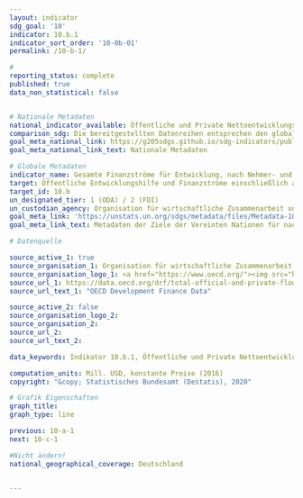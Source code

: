 ```yaml
---
layout: indicator
sdg_goal: '10'
indicator: 10.b.1
indicator_sort_order: '10-0b-01'
permalink: /10-b-1/

#
reporting_status: complete
published: true
data_non_statistical: false


# Nationale Metadaten
national_indicator_available: Öffentliche und Private Nettoentwicklungsausgaben insgesamt <br> Öffentliche Nettoentwicklungsausgaben (ODA) <br> Andere öffentliche Nettoleistungen (OOF) <br> Öffentlich unterstützte Exportkredite (Nettoauszahlungen) <br> Private konzessionäre Leistungen (der Nichtregierungsorganisationen) (Nettoauszahlungen) <br> Private Leistungen zu marktüblichen Bedingungen (Nettoauszahlungen)
comparison_sdg: Die bereitgestellten Datenreihen entsprechen den globalen SDG-Metadaten.
goal_meta_national_link: https://g205sdgs.github.io/sdg-indicators/public/MetaDe/10.b.1.pdf
goal_meta_national_link_text: Nationale Metadaten

# Globale Metadaten
indicator_name: Gesamte Finanzströme für Entwicklung, nach Nehmer- und Geberländern und Art des Zahlungsstroms (z. B. öffentliche Entwicklungszusammenarbeit (ODA), ausländische Direktinvestitionen und sonstige Finanzströme)
target: Öffentliche Entwicklungshilfe und Finanzströme einschließlich ausländischer Direktinvestitionen in die Staaten fördern, in denen der Bedarf am größten ist, insbesondere in die am wenigsten entwickelten Länder, die afrikanischen Länder, die kleinen Inselentwicklungsländer und die Binnenentwicklungsländer, im Einklang mit ihren jeweiligen nationalen Plänen und Programmen
target_id: 10.b
un_designated_tier: 1 (ODA) / 2 (FDI)
un_custodian_agency: Organisation für wirtschaftliche Zusammenarbeit und Entwicklung (OECD)
goal_meta_link: 'https://unstats.un.org/sdgs/metadata/files/Metadata-10-0B-01.pdf'
goal_meta_link_text: Metadaten der Ziele der Vereinten Nationen für nachhaltige Entwicklung

# Datenquelle

source_active_1: true
source_organisation_1: Organisation für wirtschaftliche Zusammenarbeit und Entwicklung (OECD)
source_organisation_logo_1: <a href="https://www.oecd.org/"><img src="https://g205sdgs.github.io/sdg-indicators/public/logos/oecd.png" alt="Logo OECD" /></a>
source_url_1: https://data.oecd.org/drf/total-official-and-private-flows.htm
source_url_text_1: "OECD Development Finance Data"

source_active_2: false
source_organisation_logo_2:
source_organisation_2:
source_url_2:
source_url_text_2:

data_keywords: Indikator 10.b.1, Öffentliche und Private Nettoentwicklungsausgaben insgesamt, Öffentliche Nettoentwicklungsausgaben (ODA), Andere öffentliche Nettoleistungen (OOF), Öffentlich unterstützte Exportkredite (Nettoauszahlungen), Private konzessionäre Leistungen (der Nichtregierungsorganisationen) (Nettoauszahlungen), Private Leistungen zu marktüblichen Bedingungen (Nettoauszahlungen), Organisation für wirtschaftliche Zusammenarbeit und Entwicklung (OECD)

computation_units: Mill. USD, konstante Preise (2016)
copyright: "&copy; Statistisches Bundesamt (Destatis), 2020"

# Grafik Eigenschaften
graph_title:
graph_type: line

previous: 10-a-1
next: 10-c-1

#Nicht ändern!
national_geographical_coverage: Deutschland


---
```

